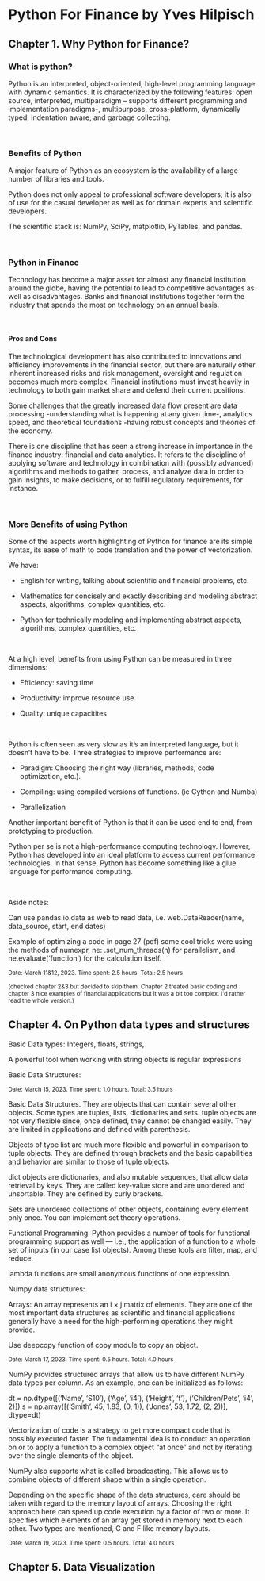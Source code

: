 
# Python For Finance by Yves Hilpisch

## Chapter 1. Why Python for Finance?

### What is python?

Python is an interpreted, object-oriented, high-level programming language with dynamic semantics. It is characterized by the 
following features: open source, interpreted, multiparadigm – supports different programming and implementation paradigms-, multipurpose, 
cross-platform, dynamically typed, indentation aware, and garbage collecting. 

<br />

### Benefits of Python

A major feature of Python as an ecosystem is the availability of a large number of libraries and tools.

Python does not only appeal to professional software developers; it is also of use for the casual developer as well as for domain experts 
and scientific developers. 

The scientific stack is: NumPy, SciPy, matplotlib, PyTables, and pandas.

<br />

### Python in Finance

Technology has become a major asset for almost any financial institution around the globe, having the potential to lead to competitive 
advantages as well as disadvantages. Banks and financial institutions together form the industry that spends the most on technology on an annual basis.

<br />

#### Pros and Cons

The technological development has also contributed to innovations and efficiency improvements in the financial sector, but there 
are naturally other inherent increased risks and risk management, oversight and regulation becomes much more complex. 
Financial institutions must invest heavily in technology to both gain market share and defend their current positions.

Some challenges that the greatly increased data flow present are data processing -understanding what is happening at any given time-, 
analytics speed, and theoretical foundations -having robust concepts and theories of the economy.

There is one discipline that has seen a strong increase in importance in the finance industry: financial and data analytics. 
It refers to the discipline of applying software and technology in combination with (possibly advanced) algorithms and methods 
to gather, process, and analyze data in order to gain insights, to make decisions, or to fulfill regulatory requirements, for instance. 

<br />

### More Benefits of using Python

Some of the aspects worth highlighting of Python for finance are its simple syntax, its ease of math to code translation and the power of vectorization. 

We have:

* English for writing, talking about scientific and financial problems, etc.

* Mathematics for concisely and exactly describing and modeling abstract aspects, algorithms, complex quantities, etc.

* Python for technically modeling and implementing abstract aspects, algorithms, complex quantities, etc. 

<br />

At a high level, benefits from using Python can be measured in three dimensions:

* Efficiency: saving time

* Productivity: improve resource use

* Quality: unique capacitites

<br />

Python is often seen as very slow as it’s an interpreted language, but it doesn’t have to be. Three strategies to improve performance are:

* Paradigm: Choosing the right way (libraries, methods, code optimization, etc.).

* Compiling: using compiled versions of functions. (ie Cython and Numba)

* Parallelization

Another important benefit of Python is that it can be used end to end, from prototyping to production.

Python per se is not a high-performance computing technology. However, Python has developed into an ideal platform to access current 
performance technologies. In that sense, Python has become something like a glue language for performance computing.

<br />

Aside notes:

Can use pandas.io.data as web to read data, i.e. web.DataReader(name, data_source, start, end dates)

Example of optimizing a code in page 27 (pdf)  some cool tricks were using the methods of numexpr, ne:  .set_num_threads(n) for
parallelism, and ne.evaluate(‘function’) for the calculation itself.

<sub>Date: March 11&12, 2023. Time spent: 2.5 hours. Total: 2.5 hours</sub>

<sub>(checked chapter 2&3 but decided to skip them. Chapter 2 treated basic coding and chapter 3 nice examples of financial applications but it was a bit too complex. I'd rather read the whole version.)</sub>

## Chapter 4. On Python data types and structures

Basic Data types: Integers,  floats, strings,

A powerful tool when working with string objects is regular expressions

Basic Data Structures:  

<sub>Date: March 15, 2023. Time spent: 1.0 hours. Total: 3.5 hours</sub>

Basic Data Structures. They are objects that can contain several other objects. Some types are tuples, lists, dictionaries and sets.
tuple objects are not very flexible since, once defined, they cannot be changed easily. They are limited in applications and defined with parenthesis.

Objects of type list are much more flexible and powerful in comparison to tuple objects. They are defined through brackets and the basic capabilities and behavior are similar to those of tuple objects.

dict objects are dictionaries, and also mutable sequences, that allow data retrieval by keys. They are called key-value store and are unordered and unsortable. They are defined by curly brackets.

Sets are unordered collections of other objects, containing every element only once. You can implement set theory operations.

Functional Programming: Python provides a number of tools for functional programming support as well — i.e., the application of a function to a whole set of inputs (in our case list objects). Among these tools are filter, map, and reduce.

lambda functions are small anonymous functions of one expression.

Numpy data structures: 

Arrays: An array represents an i × j matrix of elements. They are one of the most important data structures as scientific and financial applications generally have a need for the high-performing operations they might provide.

Use deepcopy function of copy module to copy an object.

<sub>Date: March 17, 2023. Time spent: 0.5 hours. Total: 4.0 hours</sub>

NumPy provides structured arrays that allow us to have different NumPy data types per column. As an example, one can be initialized as follows:

dt = np.dtype(\[(‘Name’, ‘S10’), (‘Age’, ‘i4’), (‘Height’, ‘f’), (‘Children/Pets’, ‘i4’, 2)])
s = np.array(\[(‘Smith’, 45, 1.83, (0, 1)), (‘Jones’, 53, 1.72, (2, 2))], dtype=dt)

Vectorization of code is a strategy to get more compact code that is possibly executed faster. The fundamental idea is to conduct an operation on or to apply a function to a complex object “at once” and not by iterating over the single elements of the object.

NumPy also supports what is called broadcasting. This allows us to combine objects of different shape within a single operation.

Depending on the specific shape of the data structures, care should be taken with regard to the memory layout of arrays. Choosing the right approach here can speed up code execution by a factor of two or more. It specifies which elements of an array get stored in memory next to each other. Two types are mentioned, C and F like memory layouts.

<sub>Date: March 19, 2023. Time spent: 0.5 hours. Total: 4.0 hours</sub>

## Chapter 5. Data Visualization



